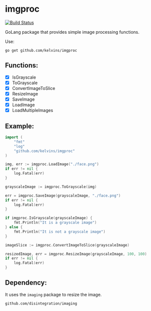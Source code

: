imgproc
==========================

[![Build Status](https://circleci.com/gh/kelvins/imgproc.svg?style=shield&circle-token=:circle-token)](https://circleci.com/gh/kelvins/imgproc)


GoLang package that provides simple image processing functions.

Use:

`go get github.com/kelvins/imgproc`

Functions:
----

- [X] IsGrayscale
- [X] ToGrayscale
- [X] ConvertImageToSlice
- [X] ResizeImage
- [X] SaveImage
- [X] LoadImage
- [X] LoadMultipleImages

Example:
----

``` go
import (
    "fmt"
    "log"
    "github.com/kelvins/imgproc"
)

img, err := imgproc.LoadImage("./face.png")
if err != nil {
    log.Fatal(err)
}

grayscaleImage := imgproc.ToGrayscale(img)

err = imgproc.SaveImage(grayscaleImage, "./face.png")
if err != nil {
    log.Fatal(err)
}

if imgproc.IsGrayscale(grayscaleImage) {
    fmt.Println("It is a grayscale image")
} else {
    fmt.Println("It is not a grayscale image")
}

imageSlice := imgproc.ConvertImageToSlice(grayscaleImage)

resizedImage, err = imgproc.ResizeImage(grayscaleImage, 100, 100)
if err != nil {
    log.Fatal(err)
}
```

Dependency:
----

It uses the `imaging` package to resize the image.

`github.com/disintegration/imaging`
